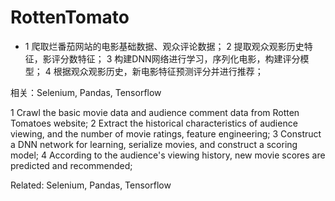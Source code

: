 # RottenTomato

* 1 爬取烂番茄网站的电影基础数据、观众评论数据；
2 提取观众观影历史特征，影评分数特征；
3 构建DNN网络进行学习，序列化电影，构建评分模型；
4 根据观众观影历史，新电影特征预测评分并进行推荐；

相关：Selenium, Pandas, Tensorflow

1 Crawl the basic movie data and audience comment data from Rotten Tomatoes website;
2 Extract the historical characteristics of audience viewing, and the number of movie ratings, feature engineering;
3 Construct a DNN network for learning, serialize movies, and construct a scoring model;
4 According to the audience's viewing history, new movie scores are predicted and recommended;

Related: Selenium, Pandas, Tensorflow
